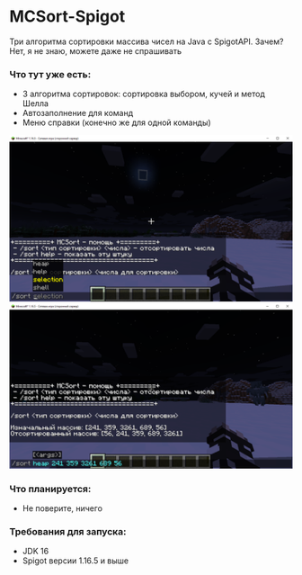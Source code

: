 # MCSort-Spigot
Три алгоритма сортировки массива чисел на Java с SpigotAPI. Зачем? Нет, я не знаю, можете даже не спрашивать

### **Что тут уже есть:**

- 3 алгоритма сортировок: сортировка выбором, кучей и метод Шелла
- Автозаполнение для команд
- Меню справки (конечно же для одной команды)

![Меню спаравки](https://raw.githubusercontent.com/MrDrag0nXYT/MCSort-Spigot/master/allcmd.png)
![Сортировка кучей](https://raw.githubusercontent.com/MrDrag0nXYT/MCSort-Spigot/master/heapsort.png)

### **Что планируется:**

- Не поверите, ничего

### **Требования для запуска:**

- JDK 16
- Spigot версии 1.16.5 и выше
